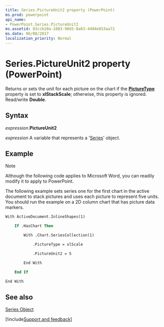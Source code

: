 ```yaml
---
title: Series.PictureUnit2 property (PowerPoint)
ms.prod: powerpoint
api_name:
- PowerPoint.Series.PictureUnit2
ms.assetid: 83ccb10a-1883-9665-8a63-4494e853aa72
ms.date: 06/08/2017
localization_priority: Normal
---
```



# Series.PictureUnit2 property (PowerPoint)

Returns or sets the unit for each picture on the chart if the  **[PictureType](PowerPoint.Series.PictureType.md)** property is set to **xlStackScale**; otherwise, this property is ignored. Read/write **Double**.


## Syntax

_expression_.**PictureUnit2**

_expression_ A variable that represents a '[Series](PowerPoint.Series.md)' object.


## Example




> [!NOTE] 
> Although the following code applies to Microsoft Word, you can readily modify it to apply to PowerPoint.

The following example sets series one for the first chart in the active document to stack pictures and uses each picture to represent five units. You should run the example on a 2D column chart that has picture data markers.




```vb
With ActiveDocument.InlineShapes(1)

    If .HasChart Then

        With .Chart.SeriesCollection(1)

            .PictureType = xlScale

            .PictureUnit2 = 5

        End With

    End If

End With
```


## See also


[Series Object](PowerPoint.Series.md)

[!include[Support and feedback](~/includes/feedback-boilerplate.md)]